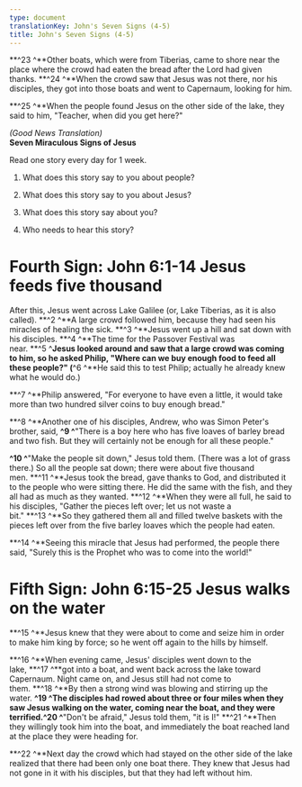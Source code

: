 ```yaml
---
type: document
translationKey: John's Seven Signs (4-5)
title: John's Seven Signs (4-5)
---
```

**^23 ^**Other boats, which were from Tiberias, came to shore near the
place where the crowd had eaten the bread after the Lord had given
thanks. **^24 ^**When the crowd saw that Jesus was not there, nor his
disciples, they got into those boats and went to Capernaum, looking for
him.

**^25 ^**When the people found Jesus on the other side of the lake, they
said to him, "Teacher, when did you get here?"

*(Good News Translation)*\
**Seven Miraculous Signs of Jesus**

Read one story every day for 1 week.

1.  What does this story say to you about people?

2.  What does this story say to you about Jesus?

3.  What does this story say about you?

4.  Who needs to hear this story?

# Fourth Sign: John 6:1-14 Jesus feeds five thousand

After this, Jesus went across Lake Galilee (or, Lake Tiberias, as it is
also called). **^2 ^**A large crowd followed him, because they had seen
his miracles of healing the sick. **^3 ^**Jesus went up a hill and sat
down with his disciples. **^4 ^**The time for the Passover Festival was
near. **^5 ^**Jesus looked around and saw that a large crowd was coming
to him, so he asked Philip, "Where can we buy enough food to feed all
these people?" (**^6 ^**He said this to test Philip; actually he already
knew what he would do.)

**^7 ^**Philip answered, "For everyone to have even a little, it would
take more than two hundred silver coins to buy enough bread."

**^8 ^**Another one of his disciples, Andrew, who was Simon Peter\'s
brother, said, **^9 ^**"There is a boy here who has five loaves of
barley bread and two fish. But they will certainly not be enough for all
these people."

**^10 ^**"Make the people sit down," Jesus told them. (There was a lot
of grass there.) So all the people sat down; there were about five
thousand men. **^11 ^**Jesus took the bread, gave thanks to God, and
distributed it to the people who were sitting there. He did the same
with the fish, and they all had as much as they wanted. **^12 ^**When
they were all full, he said to his disciples, "Gather the pieces left
over; let us not waste a bit." **^13 ^**So they gathered them all and
filled twelve baskets with the pieces left over from the five barley
loaves which the people had eaten.

**^14 ^**Seeing this miracle that Jesus had performed, the people there
said, "Surely this is the Prophet who was to come into the world!"

#  Fifth Sign: John 6:15-25 Jesus walks on the water

**^15 ^**Jesus knew that they were about to come and seize him in order
to make him king by force; so he went off again to the hills by himself.

**^16 ^**When evening came, Jesus\' disciples went down to the
lake, **^17 ^**got into a boat, and went back across the lake toward
Capernaum. Night came on, and Jesus still had not come to
them. **^18 ^**By then a strong wind was blowing and stirring up the
water. **^19 ^**The disciples had rowed about three or four miles when
they saw Jesus walking on the water, coming near the boat, and they were
terrified.**^20 ^**"Don\'t be afraid," Jesus told them, "it is
I!" **^21 ^**Then they willingly took him into the boat, and immediately
the boat reached land at the place they were heading for.

**^22 ^**Next day the crowd which had stayed on the other side of the
lake realized that there had been only one boat there. They knew that
Jesus had not gone in it with his disciples, but that they had left
without him. 
